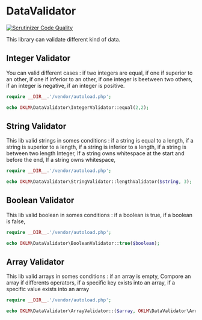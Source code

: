 # DataValidator

[![Scrutinizer Code Quality](https://scrutinizer-ci.com/g/remy-poirier/PSR/badges/quality-score.png?b=master)](https://scrutinizer-ci.com/g/remy-poirier/PSR/?branch=master)

This library can validate different kind of data.

## Integer Validator

You can valid different cases :
if two integers are equal,
if one if superior to an other,
if one if inferior to an other,
if one integer is beetween two others,
if an integer is negative,
if an integer is positive.

```php
require __DIR__.'/vendor/autoload.php';

echo OKLM\DataValidator\IntegerValidator::equal(2,2);
```

## String Validator

This lib valid strings in somes conditions :
if a string is equal to a length,
if a string is superior to a length,
if a string is inferior to a length,
if a string is between two length Integer,
If a string owns whitespace at the start and before the end,
If a string owns whitespace,


```php
require __DIR__.'/vendor/autoload.php';

echo OKLM\DataValidator\StringValidator::lengthValidator($string, 3);
```

## Boolean Validator

This lib valid boolean in somes conditions :
if a boolean is true,
if a boolean is false,

```php
require __DIR__.'/vendor/autoload.php';

echo OKLM\DataValidator\BooleanValidator::true($boolean);
```

## Array Validator

This lib valid arrays in somes conditions :
if an array is empty,
Compore an array if differents operators,
if a specific key exists into an array,
if a specific value exists into an array

```php
require __DIR__.'/vendor/autoload.php';

echo OKLM\DataValidator\ArrayValidator::($array, OKLM\DataValidator\ArrayValidator::EQUAL, 3);


